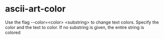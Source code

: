 # ascii-art-color
Use the flag --color=&lt;color> &lt;substring> to change text colors. Specify the color and the text to color. If no substring is given, the entire string is colored
